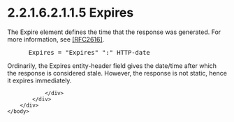 <html dir="LTR" xmlns:mshelp="http://msdn.microsoft.com/mshelp" xmlns:ddue="http://ddue.schemas.microsoft.com/authoring/2003/5" xmlns:xlink="http://www.w3.org/1999/xlink" xmlns:tool="http://www.microsoft.com/tooltip">
    <head>
        <meta http-equiv="Content-Type" content="text/html; CHARSET=utf-8"></meta>
        <meta name="save" content="history"></meta>
        <title>2.2.1.6.2.1.1.5 Expires</title>
        <xml>
            <mshelp:toctitle title="2.2.1.6.2.1.1.5 Expires"></mshelp:toctitle>
            <mshelp:rltitle title="[MS-SSAS8]: Expires"></mshelp:rltitle>
            <mshelp:keyword index="A" term="ccb7f4be-8b1f-4f90-b8df-184dc1b68c2b"></mshelp:keyword>
            <mshelp:attr name="DCSext.ContentType" value="open specification"></mshelp:attr>
            <mshelp:attr name="AssetID" value="ccb7f4be-8b1f-4f90-b8df-184dc1b68c2b"></mshelp:attr>
            <mshelp:attr name="TopicType" value="kbRef"></mshelp:attr>
            <mshelp:attr name="DCSext.Title" value="[MS-SSAS8]: Expires" />
        </xml>
    </head>
    <body>
        <div id="header">
            <h1 class="heading">2.2.1.6.2.1.1.5 Expires</h1>
        </div>
        <div id="mainSection">
            <div id="mainBody">
                <div id="allHistory" class="saveHistory"></div>
                <div id="sectionSection0" class="section" name="collapseableSection">
                    

<p>The Expire element defines the time that the response was
generated. For more information, see <a href="https://go.microsoft.com/fwlink/?LinkId=90372">[RFC2616]</a>.</p>

<dl>
<dd>
<div><pre> Expires = &quot;Expires&quot; &quot;:&quot; HTTP-date
</pre></div>
</dd></dl>

<p>Ordinarily, the Expires entity-header field gives the
date/time after which the response is considered stale. However, the response
is not static, hence it expires immediately.</p>


                </div>
            </div>
        </div>
    </body>
</html>